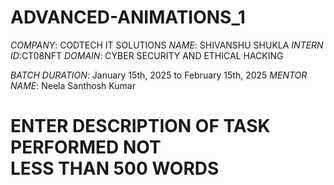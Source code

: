 # ADVANCED-ANIMATIONS_1
*COMPANY*: CODTECH IT SOLUTIONS
*NAME*: SHIVANSHU SHUKLA
*INTERN ID*:CT08NFT
*DOMAIN*: CYBER SECURITY AND ETHICAL HACKING

*BATCH DURATION*: January 15th, 2025 to February 15th, 2025
*MENTOR NAME*: Neela Santhosh Kumar
# ENTER DESCRIPTION OF TASK PERFORMED NOT LESS THAN 500 WORDS
